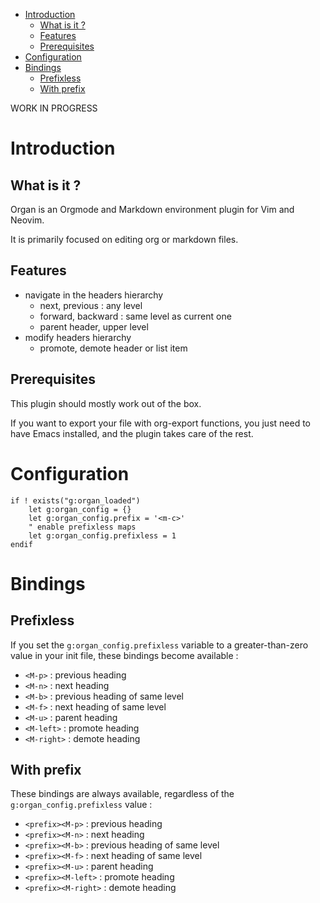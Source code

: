<!-- vim: set filetype=markdown: -->

<!-- vim-markdown-toc GFM -->

* [Introduction](#introduction)
    * [What is it ?](#what-is-it-)
    * [Features](#features)
    * [Prerequisites](#prerequisites)
* [Configuration](#configuration)
* [Bindings](#bindings)
    * [Prefixless](#prefixless)
    * [With prefix](#with-prefix)

<!-- vim-markdown-toc -->

WORK IN PROGRESS

# Introduction
## What is it ?

Organ is an Orgmode and Markdown environment plugin for Vim and Neovim.

It is primarily focused on editing org or markdown files.

## Features

- navigate in the headers hierarchy
  + next, previous : any level
  + forward, backward : same level as current one
  + parent header, upper level
- modify headers hierarchy
  + promote, demote header or list item

## Prerequisites

This plugin should mostly work out of the box.

If you want to export your file with org-export functions, you just need
to have Emacs installed, and the plugin takes care of the rest.

# Configuration

```vim
if ! exists("g:organ_loaded")
	let g:organ_config = {}
	let g:organ_config.prefix = '<m-c>'
    " enable prefixless maps
	let g:organ_config.prefixless = 1
endif
```

# Bindings
## Prefixless

If you set the `g:organ_config.prefixless` variable to a greater-than-zero
value in your init file, these bindings become available :

- `<M-p>`     : previous heading
- `<M-n>`     : next heading
- `<M-b>`     : previous heading of same level
- `<M-f>`     : next heading of same level
- `<M-u>`     : parent heading
- `<M-left>`  : promote heading
- `<M-right>` : demote heading

## With prefix

These bindings are always available, regardless of the
`g:organ_config.prefixless` value :

- `<prefix><M-p>`     : previous heading
- `<prefix><M-n>`     : next heading
- `<prefix><M-b>`     : previous heading of same level
- `<prefix><M-f>`     : next heading of same level
- `<prefix><M-u>`     : parent heading
- `<prefix><M-left>`  : promote heading
- `<prefix><M-right>` : demote heading
